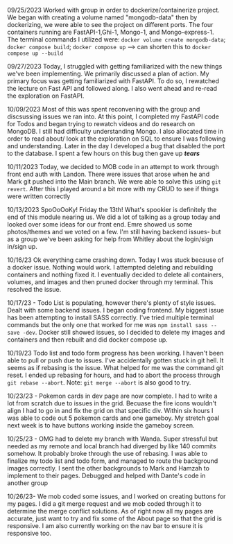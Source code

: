 09/25/2023
Worked with group in order to dockerize/containerize project. We began with creating a volume named "mongodb-data" then by dockerizing, we were able to see the project on different ports. The four containers running are FastAPI-1,Ghi-1, Mongo-1, and Mongo-express-1. The terminal commands I utilized were: `docker volume create mongodb-data`; `docker compose build`; `docker compose up` --> can shorten this to `docker compose up --build`

09/27/2023
Today, I struggled with getting familiarized with the new things we've been implementing. We primarily discussed a plan of action. My primary focus was getting familiarized with FastAPI. To do so, I rewatched the lecture on Fast API and followed along. I also went ahead and re-read the exploration on FastAPI.

10/09/2023
Most of this was spent reconvening with the group and discsussing issues we ran into. At this point, I completed my FastAPI code for Todos and began trying to rewatch videos and do research on MongoDB. I still had difficulty understanding Mongo. I also allocated time in order to read about/ look at the exploration on SQL to ensure I was following and understanding. Later in the day I developed a bug that disabled the port to the database. I spent a few hours on this bug then gave up **_tears_**

10/11/2023
Today, we decided to MOB code in an attempt to work through front end auth with Landon. There were issues that arose when he and Mark git pushed into the Main branch. We were able to solve this using `git revert`. After this I played around a bit more with my CRUD to see if things were written correctly

10/13/2023
SpoOoOoKy! Friday the 13th! What's spookier is definitely the end of this module nearing us. We did a lot of talking as a group today and looked over some ideas for our front end. Emre showed us some photos/themes and we voted on a few. I'm still having backend issues- but as a group we've been asking for help from Whitley about the login/sign in/sign up.

10/16/23
Ok everything came crashing down. Today I was stuck because of a docker issue. Nothing would work. I attempted deleting and rebuilding containers and nothing fixed it. I eventually decided to delete all containers, volumes, and images and then pruned docker through my terminal. This resolved the issue.

10/17/23 -
Todo List is populating, however there's plenty of style issues. Dealt with some backend issues. I began coding frontend. My biggest issue has been attempting to install SASS correctly. I've tried multiple terminal commands but the only one that worked for me was ```npm install sass --save -dev```. Docker still showed issues, so I decided to delete my images and containers and then rebuilt and did docker compose up. 

10/19/23
Todo list and todo form progress has been working. I haven't been able to pull or push due to issues. I've accidentally gotten stuck in git hell. It seems as if rebasing is the issue. What helped for me was the command git reset. I ended up rebasing for hours, and had to abort the process through ```git rebase --abort```. Note: ```git merge --abort``` is also good to try.

10/23/23 -
Pokemon cards in dev page are now complete. I had to write a lot from scratch due to issues in the grid. Becuase the fire icons wouldn't align I had to go in and fix the grid on that specific div. Within six hours I was able to code out 5 pokemon cards and one gameboy. My stretch goal next week is to have buttons working inside the gameboy screen.

10/25/23 -
OMG had to delete my branch with Wanda. Super stressful but needed as my remote and local branch had diverged by like 140 commits somehow. It probably broke through the use of rebasing. I was able to finalize my todo list and todo form, and managed to route the background images correctly. I sent the other backgrounds to Mark and Hamzah to implement to their pages. Debugged and helped with Dante's code in another group

10/26/23-
We mob coded some issues, and I worked on creating buttons for my pages. I did a git merge request and we mob coded through it to determine the merge conflict solutions. As of right now all my pages are accurate, just want to try and fix some of the About page so that the grid is responsive. I am also currently working on the nav bar to ensure it is responsive too. 
